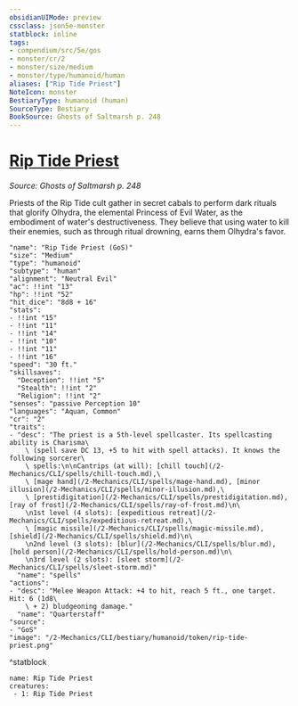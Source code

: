 ```yaml
---
obsidianUIMode: preview
cssclass: json5e-monster
statblock: inline
tags:
- compendium/src/5e/gos
- monster/cr/2
- monster/size/medium
- monster/type/humanoid/human
aliases: ["Rip Tide Priest"]
NoteIcon: monster
BestiaryType: humanoid (human)
SourceType: Bestiary
BookSource: Ghosts of Saltmarsh p. 248
---
```

# [Rip Tide Priest](2-Mechanics/CLI/bestiary/humanoid/rip-tide-priest-gos.md)
*Source: Ghosts of Saltmarsh p. 248*  

Priests of the Rip Tide cult gather in secret cabals to perform dark rituals that glorify Olhydra, the elemental Princess of Evil Water, as the embodiment of water's destructiveness. They believe that using water to kill their enemies, such as through ritual drowning, earns them Olhydra's favor.

```statblock
"name": "Rip Tide Priest (GoS)"
"size": "Medium"
"type": "humanoid"
"subtype": "human"
"alignment": "Neutral Evil"
"ac": !!int "13"
"hp": !!int "52"
"hit_dice": "8d8 + 16"
"stats":
- !!int "15"
- !!int "11"
- !!int "14"
- !!int "10"
- !!int "11"
- !!int "16"
"speed": "30 ft."
"skillsaves":
  "Deception": !!int "5"
  "Stealth": !!int "2"
  "Religion": !!int "2"
"senses": "passive Perception 10"
"languages": "Aquan, Common"
"cr": "2"
"traits":
- "desc": "The priest is a 5th-level spellcaster. Its spellcasting ability is Charisma\
    \ (spell save DC 13, +5 to hit with spell attacks). It knows the following sorcerer\
    \ spells:\n\nCantrips (at will): [chill touch](/2-Mechanics/CLI/spells/chill-touch.md),\
    \ [mage hand](/2-Mechanics/CLI/spells/mage-hand.md), [minor illusion](/2-Mechanics/CLI/spells/minor-illusion.md),\
    \ [prestidigitation](/2-Mechanics/CLI/spells/prestidigitation.md), [ray of frost](/2-Mechanics/CLI/spells/ray-of-frost.md)\n\
    \n1st level (4 slots): [expeditious retreat](/2-Mechanics/CLI/spells/expeditious-retreat.md),\
    \ [magic missile](/2-Mechanics/CLI/spells/magic-missile.md), [shield](/2-Mechanics/CLI/spells/shield.md)\n\
    \n2nd level (3 slots): [blur](/2-Mechanics/CLI/spells/blur.md), [hold person](/2-Mechanics/CLI/spells/hold-person.md)\n\
    \n3rd level (2 slots): [sleet storm](/2-Mechanics/CLI/spells/sleet-storm.md)"
  "name": "spells"
"actions":
- "desc": "Melee Weapon Attack: +4 to hit, reach 5 ft., one target. Hit: 6 (1d8\
    \ + 2) bludgeoning damage."
  "name": "Quarterstaff"
"source":
- "GoS"
"image": "/2-Mechanics/CLI/bestiary/humanoid/token/rip-tide-priest.png"
```
^statblock

```encounter-table
name: Rip Tide Priest
creatures:
 - 1: Rip Tide Priest
```